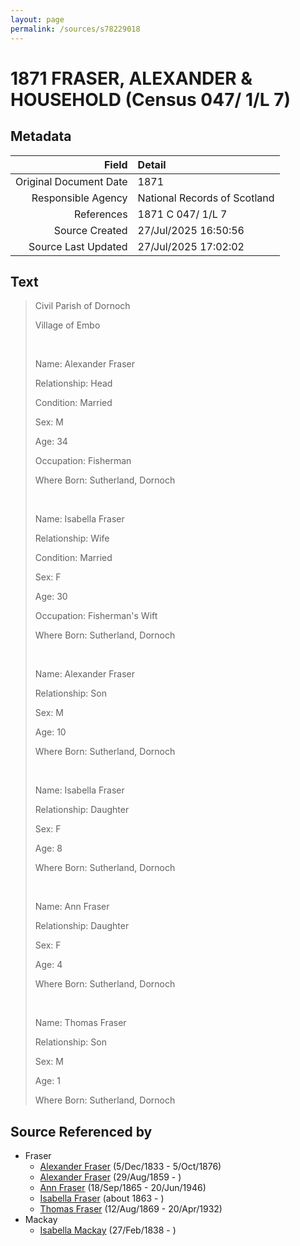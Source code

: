 ```yaml
---
layout: page
permalink: /sources/s78229018
---
```


# 1871 FRASER, ALEXANDER & HOUSEHOLD (Census 047/ 1/L 7)

## Metadata

Field | Detail
---:|:---
Original Document Date | 1871
Responsible Agency | National Records of Scotland
References | 1871 C 047/ 1/L 7
Source Created | 27/Jul/2025 16:50:56
Source Last Updated | 27/Jul/2025 17:02:02

## Text

> Civil Parish of Dornoch
>
> Village of Embo
>
> <br/>
>
> Name: Alexander Fraser
>
> Relationship: Head
>
> Condition: Married
>
> Sex: M
>
> Age: 34
>
> Occupation: Fisherman
>
> Where Born: Sutherland, Dornoch
>
> <br/>
>
> Name: Isabella Fraser
>
> Relationship: Wife
>
> Condition: Married
>
> Sex: F
>
> Age: 30
>
> Occupation: Fisherman's Wift
>
> Where Born: Sutherland, Dornoch
>
> <br/>
>
> Name: Alexander Fraser
>
> Relationship: Son
>
> Sex: M
>
> Age: 10
>
> Where Born: Sutherland, Dornoch
>
> <br/>
>
> Name: Isabella Fraser
>
> Relationship: Daughter
>
> Sex: F
>
> Age: 8
>
> Where Born: Sutherland, Dornoch
>
> <br/>
>
> Name: Ann Fraser
>
> Relationship: Daughter
>
> Sex: F
>
> Age: 4
>
> Where Born: Sutherland, Dornoch
>
> <br/>
>
> Name: Thomas Fraser
>
> Relationship: Son
>
> Sex: M
>
> Age: 1
>
> Where Born: Sutherland, Dornoch
>

## Source Referenced by

* Fraser
  * [Alexander Fraser](../people/@97086424@-alexander-fraser-b1833-12-5-d1876-10-5.md) (5/Dec/1833 - 5/Oct/1876)
  * [Alexander Fraser](../people/@36585616@-alexander-fraser-b1859-8-29-d.md) (29/Aug/1859 - )
  * [Ann Fraser](../people/@70425788@-ann-fraser-b1865-9-18-d1946-6-20.md) (18/Sep/1865 - 20/Jun/1946)
  * [Isabella Fraser](../people/@92660555@-isabella-fraser-b1863-d.md) (about 1863 - )
  * [Thomas Fraser](../people/@69725432@-thomas-fraser-b1869-8-12-d1932-4-20.md) (12/Aug/1869 - 20/Apr/1932)
* Mackay
  * [Isabella Mackay](../people/@41556256@-isabella-mackay-b1838-2-27-d.md) (27/Feb/1838 - )
